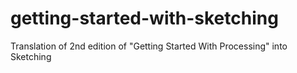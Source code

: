 # getting-started-with-sketching
Translation of 2nd edition of "Getting Started With Processing" into Sketching

